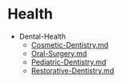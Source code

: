 
# Health

- Dental-Health
  - [Cosmetic-Dentistry.md](./Cosmetic-Dentistry.md)
  - [Oral-Surgery.md](./Oral-Surgery.md)
  - [Pediatric-Dentistry.md](./Pediatric-Dentistry.md)
  - [Restorative-Dentistry.md](./Restorative-Dentistry.md)
